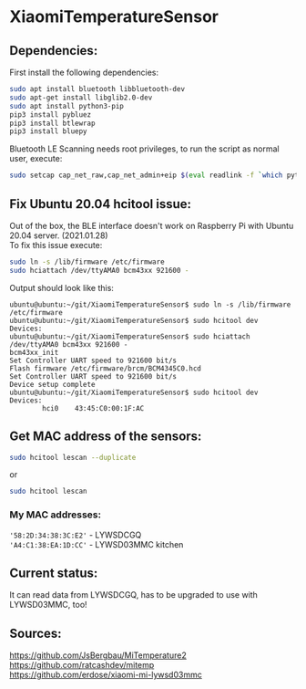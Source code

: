 # XiaomiTemperatureSensor

## Dependencies:
First install the following dependencies:
```bash
sudo apt install bluetooth libbluetooth-dev  
sudo apt-get install libglib2.0-dev  
sudo apt install python3-pip  
pip3 install pybluez  
pip3 install btlewrap
pip3 install bluepy  
```

Bluetooth LE Scanning needs root privileges, to run the script as normal user, execute:  
```bash
sudo setcap cap_net_raw,cap_net_admin+eip $(eval readlink -f `which python3`)
```

## Fix Ubuntu 20.04 hcitool issue:
Out of the box, the BLE interface doesn't work on Raspberry Pi with Ubuntu 20.04 server. (2021.01.28)  
To fix this issue execute:
```bash
sudo ln -s /lib/firmware /etc/firmware  
sudo hciattach /dev/ttyAMA0 bcm43xx 921600 -  
```
Output should look like this:
```console
ubuntu@ubuntu:~/git/XiaomiTemperatureSensor$ sudo ln -s /lib/firmware /etc/firmware
ubuntu@ubuntu:~/git/XiaomiTemperatureSensor$ sudo hcitool dev
Devices:
ubuntu@ubuntu:~/git/XiaomiTemperatureSensor$ sudo hciattach /dev/ttyAMA0 bcm43xx 921600 -
bcm43xx_init
Set Controller UART speed to 921600 bit/s
Flash firmware /etc/firmware/brcm/BCM4345C0.hcd
Set Controller UART speed to 921600 bit/s
Device setup complete
ubuntu@ubuntu:~/git/XiaomiTemperatureSensor$ sudo hcitool dev
Devices:
        hci0    43:45:C0:00:1F:AC
```

## Get MAC address of the sensors:
```bash
sudo hcitool lescan --duplicate  
```
or
```bash
sudo hcitool lescan  
```

### My MAC addresses:  
`'58:2D:34:38:3C:E2'` - LYWSDCGQ  
`'A4:C1:38:EA:1D:CC'` - LYWSD03MMC kitchen  

## Current status:
It can read data from LYWSDCGQ, has to be upgraded to use with LYWSD03MMC, too!  

## Sources:  
https://github.com/JsBergbau/MiTemperature2  
https://github.com/ratcashdev/mitemp  
https://github.com/erdose/xiaomi-mi-lywsd03mmc
